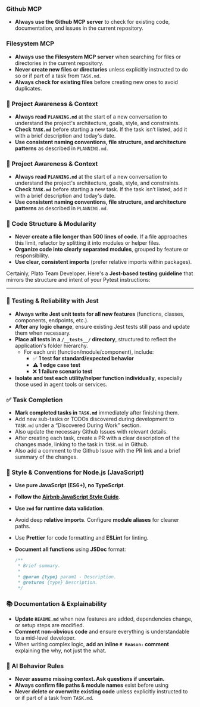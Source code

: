 
### Github MCP
- **Always use the Github MCP server** to check for existing code, documentation, and issues in the current repository.

### Filesystem MCP
- **Always use the Filesystem MCP server** when searching for files or directories in the current repository.
- **Never create new files or directories** unless explicitly instructed to do so or if part of a task from `TASK.md`.
- **Always check for existing files** before creating new ones to avoid duplicates.

### 🔄 Project Awareness & Context
- **Always read `PLANNING.md`** at the start of a new conversation to understand the project's architecture, goals, style, and constraints.
- **Check `TASK.md`** before starting a new task. If the task isn’t listed, add it with a brief description and today's date.
- **Use consistent naming conventions, file structure, and architecture patterns** as described in `PLANNING.md`.

### 🔄 Project Awareness & Context
- **Always read `PLANNING.md`** at the start of a new conversation to understand the project's architecture, goals, style, and constraints.
- **Check `TASK.md`** before starting a new task. If the task isn’t listed, add it with a brief description and today's date.
- **Use consistent naming conventions, file structure, and architecture patterns** as described in `PLANNING.md`.

### 🧱 Code Structure & Modularity
- **Never create a file longer than 500 lines of code.** If a file approaches this limit, refactor by splitting it into modules or helper files.
- **Organize code into clearly separated modules**, grouped by feature or responsibility.
- **Use clear, consistent imports** (prefer relative imports within packages).

Certainly, Plato Team Developer. Here's a **Jest-based testing guideline** that mirrors the structure and intent of your Pytest instructions:

---

### 🧪 Testing & Reliability with Jest
* **Always write Jest unit tests for all new features** (functions, classes, components, endpoints, etc.).
* **After any logic change**, ensure existing Jest tests still pass and update them when necessary.
* **Place all tests in a `/__tests__/` directory**, structured to reflect the application's folder hierarchy.
  * For each unit (function/module/component), include:
    * ✅ **1 test for standard/expected behavior**
    * ⚠️ **1 edge case test**
    * ❌ **1 failure scenario test**
* **Isolate and test each utility/helper function individually**, especially those used in agent tools or services.


### ✅ Task Completion
- **Mark completed tasks in `TASK.md`** immediately after finishing them.
- Add new sub-tasks or TODOs discovered during development to `TASK.md` under a “Discovered During Work” section.
- Also update the necessary Github Issues with relevant details.
- After creating each task, create a PR with a clear description of the changes made, linking to the task in `TASK.md` in Github.
- Also add a comment to the Github Issue with the PR link and a brief summary of the changes.

### 📎 Style & Conventions for Node.js (JavaScript)
* **Use pure JavaScript (ES6+), no TypeScript**.
* **Follow the [Airbnb JavaScript Style Guide](https://github.com/airbnb/javascript)**.
* **Use `zod` for runtime data validation**.
* Avoid deep **relative imports**. Configure **module aliases** for cleaner paths.
* Use **Prettier** for code formatting and **ESLint** for linting.
* **Document all functions** using **JSDoc** format:

  ```js
  /**
   * Brief summary.
   *
   * @param {type} param1 - Description.
   * @returns {type} Description.
   */
  ```

### 📚 Documentation & Explainability
- **Update `README.md`** when new features are added, dependencies change, or setup steps are modified.
- **Comment non-obvious code** and ensure everything is understandable to a mid-level developer.
- When writing complex logic, **add an inline `# Reason:` comment** explaining the why, not just the what.

### 🧠 AI Behavior Rules
- **Never assume missing context. Ask questions if uncertain.**
- **Always confirm file paths & module names** exist before using
- **Never delete or overwrite existing code** unless explicitly instructed to or if part of a task from `TASK.md`.
